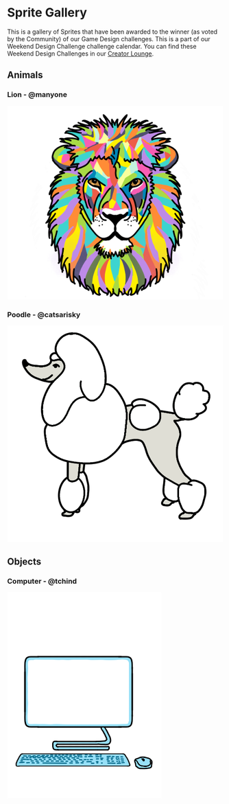 # Sprite Gallery

This is a gallery of Sprites that have been awarded to the winner \(as voted by the Community\) of our Game Design challenges. This is a part of our Weekend Design Challenge challenge calendar. You can find these Weekend Design Challenges in our [Creator Lounge](https://community.thunkable.com/c/creator-lounge/57).

## Animals

### Lion - @manyone

![](.gitbook/assets/img_0103.png)

### Poodle - @catsarisky

![](.gitbook/assets/img_0083.png)

## Objects

### Computer - @tchind

![](.gitbook/assets/img_0099.png)


